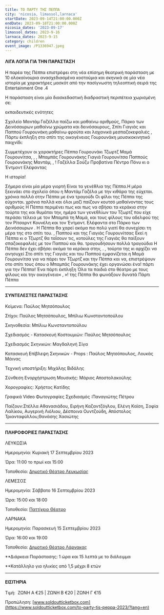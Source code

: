 ```yaml
---
title: ΤΟ ΠΑΡΤΥ ΤΗΣ ΠΕΠΠΑ
city: 'nicosia, limassol,larnaca'
startDate: 2023-09-14T21:00:00.000Z
endDate: 2023-09-18T21:00:00.000Z
nicosia_dates: '2023-09-17'
limassol_dates: 2023-9-16
larnaca_dates: 2023-9-15
category: children
event_image: /P1336947.jpeg
---
```


#### ΛΙΓΑ ΛΟΓΙΑ ΓΙΑ ΤΗΝ ΠΑΡΑΣΤΑΣΗ

Η παρέα της Πέππα	επιστρέφει	στη νέα επίσημη	θεατρική	παράσταση	με 10 ολοκαίνουρια ανασχεδιασμένα κοστούμια και σκηνικά σε μία νέα ιστορία με χαρακτήρες μασκότ από την πασίγνωστη τηλεοπτική σειρά της	Entertainment	One .4

Η παράσταση είναι μία διασκεδαστική διαδραστική περιπέτεια χωρισμένη σε:

εκπαιδευτικές ενότητες

Σχολείο Μαντάμ Γαζέλλα παίζω και μαθαίνω αριθμούς, Πάρκο των Δεινόσαυρων μαθαίνω χρώματα και δεινόσαυρους, Σπίτι Γιαγιάς και Παππού Γουρουνάκη	μαθαίνω φρούτα και λαχανικά μεσπαζοκεφαλιές	, Πάρτυ έκπληξη στο σπίτι της οικογένειας Γουρουνάκη	μουσικοκινητικό παιχνίδι:&#x9;

Συμμετέχουν	οι χαρακτήρες	Πέππα	Γουρουνάκι	Τζωρτζ	Μαμά Γουρουνίτσα,	,	, Μπαμπάς	Γουρουνάκης	Γιαγιά	Γουρουνίτσα	Παππούς	Γουρουνάκης	Μαντάμ,	,	! Γαζέλλα Σούζυ Προβατίνα Πέντρο Πόνυ κι ο Έντμοντ Ελέφαντας

Η ιστορία!&#x9;

Σήμερα είναι μία μέρα γιορτή Είναι τα γενέθλια της Πέππα.Η μέρα ξεκινάει στο σχολείο όπου η Μαντάμ Γαζέλα με την κιθάρα της εύχεται. χρόνια πολλά στην Πέππα με ένα τραγούδι	Οι φίλοι της Πέππα της εύχονται. χρόνια πολλά και όλοι μαζί παίζουν κουτσό μαθαίνοντας τους αριθμούς	Η Πέππα περιμένει πως και πως να σβήσει τα κεράκια στην τούρτα της και θυμάται την, ημέρα των γενεθλίων του Τζωρτζ που είχε περάσει τέλεια με τον Μπαμπά τη Μαμά, και τους φίλους	του αδελφού	της τον Ρίτσαρντ	Κουνέλη	και τον Έντμοντ. Ελέφαντα στο Πάρκο των Δεινόσαυρων . Η Πέππα θα χαρεί ακόμα πιο πολύ γιατί θα συνεχίσει τη μέρα της στο σπίτι του. , Παππού και της Γιαγιάς Γουρουνίτσας Εκεί	η Πέππα κι ο Τζωρτζ θα ταΐσουν τις, κοτούλες	της Γιαγιάς	θα παίξουν	σπαζοκεφαλιές	με τον Παππού	και θα. τραγουδήσουν πολλά τραγούδια Η Πέππα δεν έχει σβήσει ακόμα τα κεράκια στην,	.	, τούρτα	της κι αρχίζει	να ανησυχεί	Στο σπίτι της Γιαγιάς	και του Παππού εμφανίζεται η Μαμά Γουρουνίτσα για να πάρει τον Τζωρτζ και την Πέππα και να, επιστρέψουν στο σπίτι τους	όπου ο Μπαμπάς Γουρουνάκης έχει οργανώσει ένα! πάρτι για την Πέππα! Ένα πάρτι έκπληξη	Όλα τα παιδιά στο θέατρο με τους φίλους και την οικογένεια« , »! της Πέππα θα φωνάξουν δυνατά	Πάρτι Πέππα

***

#### ΣΥΝΤΕΛΕΣΤΕΣ ΠΑΡΑΣΤΑΣΗΣ

Κείμενα: Παύλος Μητσόπουλος

Στίχοι: Παύλος Μητσόπουλος,	Μπίλιω Κωνσταντοπούλου

Σκηνοθεσία: Μπίλιω Κωνσταντοπούλου

Σχεδιασμός - Κατασκευή Κοστουμιών: Παύλος Μητσόπουλος

Σχεδιασμός Σκηνικών: Μαγδαληνή Σίγα

Κατασκευή	Επίβλεψη Σκηνικών - Props : Παύλος Μητσόπουλος,	Λουκάς Μάινας

Τεχνική υποστήριξη: Μιχάλης Βιδάλης

Σύνθεση Ενορχήστρωση Μουσικής: Μάριος Αποστολακούλης

Χορογραφίες: Χρήστος Κατίδης

Γραφικά	Video Φωτογραφίες Σχεδιασμός :Παναγιώτης Πέτρου

Παίζουν:Στέλλα Αθανασιάδου, Ειρήνη Καζαντζόγλου, Ελένη Καϊση, Σοφία Λαλίκου, Αυγερινή Λιόλιου, Δέσποινα Ουντζούδη, Απόστολος Τριανταφύλλου,Θανάσης Χασιώτης

***

#### ΠΛΗΡΟΦΟΡΙΕΣ ΠΑΡΑΣΤΑΣΗΣ

ΛΕΥΚΩΣΙΑ

Ημερομηνία: Κυριακή 17 Σεπτεμβρίου 2023

Ώρα: 11:00 το πρωί και 15:00

Τοποθεσία: [Δημοτικό Θέατρο Λευκωσίας](https://www.google.com/maps/place/Nicosia+Municipal+Theatre/@35.1727497,33.3522058,17z/data=!3m1!4b1!4m6!3m5!1s0x14de17519633b289:0xf4e085228ec10fda!8m2!3d35.1727453!4d33.3547807!16s%2Fg%2F11fx_337t4?entry=ttu)

ΛΕΜΕΣΟΣ

Ημερομηνία: Σάββατο 16 Σεπτεμβρίου 2023

Ώρα: 15:00  και 18:00

Τοποθεσία: [Παττίχειο Θέατρο](https://www.google.com/maps/place/%CE%A0%CE%B1%CF%84%CF%84%CE%AF%CF%87%CE%B5%CE%B9%CE%BF+%CE%94%CE%B7%CE%BC%CE%BF%CF%84%CE%B9%CE%BA%CF%8C+%CE%98%CE%AD%CE%B1%CF%84%CF%81%CE%BF/@34.6808931,33.0436834,17z/data=!3m1!4b1!4m6!3m5!1s0x14e7330e3a40b37f:0xa33ce6e4d7f4bc8!8m2!3d34.6808931!4d33.0436834!16s%2Fg%2F11dx9gbl2x?entry=ttu)

ΛΑΡΝΑΚΑ

Ημερομηνία:  Παρασκευή 15 Σεπτεμβρίου 2023

Ώρα: 16:00  και 19:00

Τοποθεσία: [Δημοτικό Θέατρο Λάρνακας](https://www.google.com/maps/place/Municipal+Theatre+of+Larnaka/@34.9160535,33.6263961,17z/data=!3m1!4b1!4m6!3m5!1s0x14e08357d0583743:0x9596f1dd1e03bce6!8m2!3d34.9160535!4d33.6263961!16s%2Fg%2F11h7y1sd99?entry=ttu)

\*\*Διάρκεια Παράστασης:	1 ώρα και 15 λεπτά με το διάλειμμα

\*\*Κατάλληλο για ηλικίες από	1,5 μέχρι 8 ετών

***

#### ΕΙΣΙΤΗΡΙΑ

Τιμή:  ΖΩΝΗ Α €25 | ΖΩΝΗ Β €20 | ΖΩΝΗ Γ €15

Προπώληση: [www.soldoutticketbox.com](https://www.soldoutticketbox.com/to-party-tis-peppa-2023/?lang=en)

